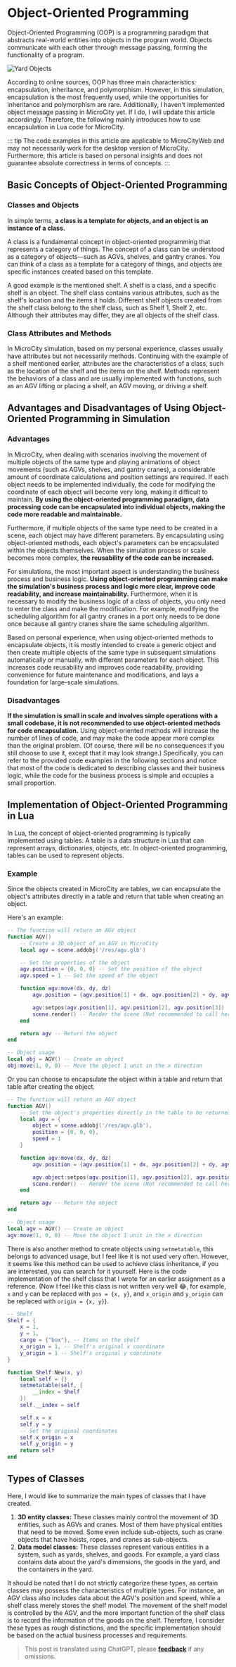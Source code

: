 # Object-Oriented Programming

Object-Oriented Programming (OOP) is a programming paradigm that abstracts real-world entities into objects in the program world. Objects communicate with each other through message passing, forming the functionality of a program.

![Yard Objects](../../images/note/RMGObjects.png)

According to online sources, OOP has three main characteristics: encapsulation, inheritance, and polymorphism. However, in this simulation, encapsulation is the most frequently used, while the opportunities for inheritance and polymorphism are rare. Additionally, I haven't implemented object message passing in MicroCity yet. If I do, I will update this article accordingly. Therefore, the following mainly introduces how to use encapsulation in Lua code for MicroCity.

::: tip
The code examples in this article are applicable to MicroCityWeb and may not necessarily work for the desktop version of MicroCity. Furthermore, this article is based on personal insights and does not guarantee absolute correctness in terms of concepts.
:::

## Basic Concepts of Object-Oriented Programming
### Classes and Objects

In simple terms, **a class is a template for objects, and an object is an instance of a class.**

A class is a fundamental concept in object-oriented programming that represents a category of things. The concept of a class can be understood as a category of objects—such as AGVs, shelves, and gantry cranes. You can think of a class as a template for a category of things, and objects are specific instances created based on this template.

A good example is the mentioned shelf. A shelf is a class, and a specific shelf is an object. The shelf class contains various attributes, such as the shelf's location and the items it holds. Different shelf objects created from the shelf class belong to the shelf class, such as Shelf 1, Shelf 2, etc. Although their attributes may differ, they are all objects of the shelf class.

### Class Attributes and Methods

In MicroCity simulation, based on my personal experience, classes usually have attributes but not necessarily methods. Continuing with the example of a shelf mentioned earlier, attributes are the characteristics of a class, such as the location of the shelf and the items on the shelf. Methods represent the behaviors of a class and are usually implemented with functions, such as an AGV lifting or placing a shelf, an AGV moving, or driving a shelf.

## Advantages and Disadvantages of Using Object-Oriented Programming in Simulation
### Advantages
In MicroCity, when dealing with scenarios involving the movement of multiple objects of the same type and playing animations of object movements (such as AGVs, shelves, and gantry cranes), a considerable amount of coordinate calculations and position settings are required. If each object needs to be implemented individually, the code for modifying the coordinate of each object will become very long, making it difficult to maintain. **By using the object-oriented programming paradigm, data processing code can be encapsulated into individual objects, making the code more readable and maintainable.**

Furthermore, if multiple objects of the same type need to be created in a scene, each object may have different parameters. By encapsulating using object-oriented methods, each object's parameters can be encapsulated within the objects themselves. When the simulation process or scale becomes more complex, **the reusability of the code can be increased.**

For simulations, the most important aspect is understanding the business process and business logic. **Using object-oriented programming can make the simulation's business process and logic more clear, improve code readability, and increase maintainability.** Furthermore, when it is necessary to modify the business logic of a class of objects, you only need to enter the class and make the modification. For example, modifying the scheduling algorithm for all gantry cranes in a port only needs to be done once because all gantry cranes share the same scheduling algorithm.

Based on personal experience, when using object-oriented methods to encapsulate objects, it is mostly intended to create a generic object and then create multiple objects of the same type in subsequent simulations automatically or manually, with different parameters for each object. This increases code reusability and improves code readability, providing convenience for future maintenance and modifications, and lays a foundation for large-scale simulations.

### Disadvantages
**If the simulation is small in scale and involves simple operations with a small codebase, it is not recommended to use object-oriented methods for code encapsulation.** Using object-oriented methods will increase the number of lines of code, and may make the code appear more complex than the original problem. (Of course, there will be no consequences if you still choose to use it, except that it may look strange.) Specifically, you can refer to the provided code examples in the following sections and notice that most of the code is dedicated to describing classes and their business logic, while the code for the business process is simple and occupies a small proportion.

## Implementation of Object-Oriented Programming in Lua
In Lua, the concept of object-oriented programming is typically implemented using tables. A table is a data structure in Lua that can represent arrays, dictionaries, objects, etc. In object-oriented programming, tables can be used to represent objects.

### Example
Since the objects created in MicroCity are tables, we can encapsulate the object's attributes directly in a table and return that table when creating an object.

Here's an example:

```lua
-- The function will return an AGV object
function AGV()
    -- Create a 3D object of an AGV in MicroCity
    local agv = scene.addobj('/res/agv.glb')

    -- Set the properties of the object
    agv.position = {0, 0, 0} -- Set the position of the object
    agv.speed = 1 -- Set the speed of the object

    function agv:move(dx, dy, dz)
        agv.position = {agv.position[1] + dx, agv.position[2] + dy, agv.position[3] + dz} -- Modify the object's coordinates

        agv:setpos(agv.position[1], agv.position[2], agv.position[3]) -- Set the object's position
        scene.render() -- Render the scene (Not recommended to call here, just for demonstration purposes)
    end

    return agv -- Return the object
end

-- Object usage
local obj = AGV() -- Create an object
obj:move(1, 0, 0) -- Move the object 1 unit in the x direction
```

Or you can choose to encapsulate the object within a table and return that table after creating the object.

```lua
-- The function will return an AGV object
function AGV()
    -- Set the object's properties directly in the table to be returned
    local agv = {
        object = scene.addobj('/res/agv.glb'),
        position = {0, 0, 0},
        speed = 1
    }

    function agv:move(dx, dy, dz)
        agv.position = {agv.position[1] + dx, agv.position[2] + dy, agv.position[3] + dz} -- Modify the object's coordinates

        agv.object:setpos(agv.position[1], agv.position[2], agv.position[3]) -- Set the object's position
        scene.render() -- Render the scene (Not recommended to call here, just for demonstration purposes)
    end

    return agv -- Return the object
end

-- Object usage
local agv = AGV() -- Create an object
agv:move(1, 0, 0) -- Move the object 1 unit in the x direction
```

There is also another method to create objects using `setmetatable`, this belongs to advanced usage, but I feel like it is not used very often. However, it seems like this method can be used to achieve class inheritance, if you are interested, you can search for it yourself. Here is the code implementation of the shelf class that I wrote for an earlier assignment as a reference. (Now I feel like this class is not written very well 😂, for example, `x` and `y` can be replaced with `pos = {x, y}`, and `x_origin` and `y_origin` can be replaced with `origin = {x, y}`).

```lua
-- Shelf
Shelf = {
    x = 1,
    y = 1,
    cargo = {"box"}, -- Items on the shelf
    x_origin = 1, -- Shelf's original x coordinate
    y_origin = 1 -- Shelf's original y coordinate
}

function Shelf:New(x, y)
    local self = {}
    setmetatable(self, {
        __index = Shelf
    })
    self.__index = self

    self.x = x
    self.y = y
    -- Set the original coordinates
    self.x_origin = x
    self.y_origin = y
    return self
end
```

## Types of Classes

Here, I would like to summarize the main types of classes that I have created.

1. **3D entity classes:** These classes mainly control the movement of 3D entities, such as AGVs and cranes. Most of them have physical entities that need to be moved. Some even include sub-objects, such as crane objects that have hoists, ropes, and cranes as sub-objects.
2. **Data model classes:** These classes represent various entities in a system, such as yards, shelves, and goods. For example, a yard class contains data about the yard's dimensions, the goods in the yard, and the containers in the yard.

It should be noted that I do not strictly categorize these types, as certain classes may possess the characteristics of multiple types. For instance, an AGV class also includes data about the AGV's position and speed, while a shelf class merely stores the shelf model. The movement of the shelf model is controlled by the AGV, and the more important function of the shelf class is to record the information of the goods on the shelf. Therefore, I consider these types as rough distinctions, and the specific implementation should be based on the actual business processes and requirements.

> This post is translated using ChatGPT, please [**feedback**](https://github.com/huuhghhgyg/MicroCityNotes/issues/new) if any omissions.